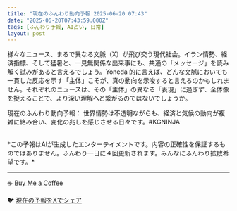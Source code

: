 ```yaml
---
title: "現在のふんわり動向予報 2025-06-20 07:43"
date: "2025-06-20T07:43:59.000Z"
tags: [ふんわり予報, AI占い, 日常]
layout: post
---
```


様々なニュース、まるで異なる文脈（X）が飛び交う現代社会。イラン情勢、経済指標、そして猛暑と、一見無関係な出来事にも、共通の「メッセージ」を読み解く試みがあると言えるでしょう。Yoneda 的に言えば、どんな文脈においても一貫した反応を示す「主体」こそが、真の動向を示唆すると言えるのかもしれません。それぞれのニュースは、その「主体」の異なる「表現」に過ぎず、全体像を捉えることで、より深い理解へと繋がるのではないでしょうか。

現在のふんわり動向予報：
世界情勢は不透明ながらも、経済と気候の動向が複雑に絡み合い、変化の兆しを感じさせる日々です。#KGNINJA

<br>
*この予報はAIが生成したエンターテイメントです。内容の正確性を保証するものではありません。ふんわり一日に４回更新されます。みんなにふんわり拡散希望です。*

---
☕️ [Buy Me a Coffee](https://www.buymeacoffee.com/kgninja)

🐦 [現在の予報をXでシェア](https://twitter.com/intent/tweet?text=%E7%8F%BE%E5%9C%A8%E3%81%AE%E3%81%B5%E3%82%93%E3%82%8F%E3%82%8A%E4%BA%88%E5%A0%B1%3A%20%E3%80%8C%E6%A7%98%E3%80%85%E3%81%AA%E3%83%8B%E3%83%A5%E3%83%BC%E3%82%B9%E3%80%81%E3%81%BE%E3%82%8B%E3%81%A7%E7%95%B0%E3%81%AA%E3%82%8B%E6%96%87%E8%84%88%EF%BC%88X%EF%BC%89%E3%81%8C%E9%A3%9B%E3%81%B3%E4%BA%A4%E3%81%86%E7%8F%BE%E4%BB%A3%E7%A4%BE%E4%BC%9A%E3%80%82%E3%80%8D%23KGNINJA%20%E7%B6%9A%E3%81%8D%E3%81%AF%E3%83%96%E3%83%AD%E3%82%B0%E3%81%A7%EF%BC%81%F0%9F%91%87&url=https%3A%2F%2Fkg-ninja.github.io%2FFunwariyoso%2F)
